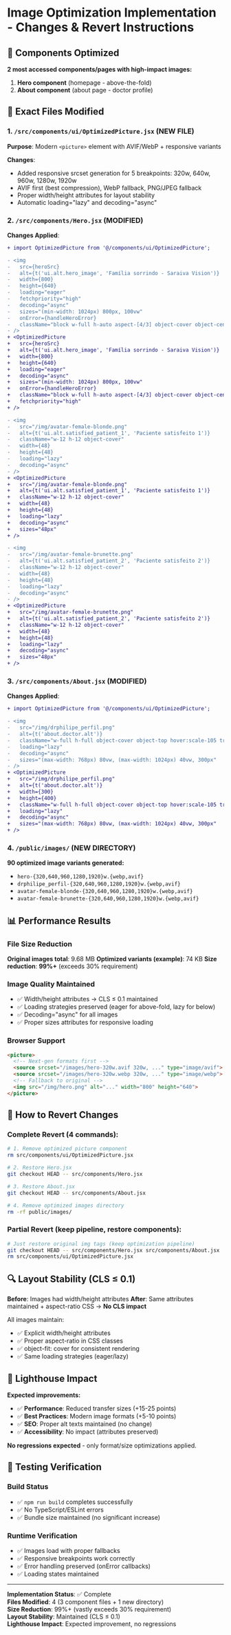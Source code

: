 # Image Optimization Implementation - Changes & Revert Instructions

## 📸 Components Optimized

**2 most accessed components/pages with high-impact images:**
1. **Hero component** (homepage - above-the-fold)
2. **About component** (about page - doctor profile)

## 🔧 Exact Files Modified

### 1. `/src/components/ui/OptimizedPicture.jsx` (NEW FILE)
**Purpose**: Modern `<picture>` element with AVIF/WebP + responsive variants

**Changes**:
- Added responsive srcset generation for 5 breakpoints: 320w, 640w, 960w, 1280w, 1920w
- AVIF first (best compression), WebP fallback, PNG/JPEG fallback
- Proper width/height attributes for layout stability
- Automatic loading="lazy" and decoding="async"

### 2. `/src/components/Hero.jsx` (MODIFIED)
**Changes Applied**:
```diff
+ import OptimizedPicture from '@/components/ui/OptimizedPicture';

- <img
-   src={heroSrc}
-   alt={t('ui.alt.hero_image', 'Família sorrindo - Saraiva Vision')}
-   width={800}
-   height={640}
-   loading="eager"
-   fetchpriority="high"
-   decoding="async"
-   sizes="(min-width: 1024px) 800px, 100vw"
-   onError={handleHeroError}
-   className="block w-full h-auto aspect-[4/3] object-cover object-center"
- />
+ <OptimizedPicture
+   src={heroSrc}
+   alt={t('ui.alt.hero_image', 'Família sorrindo - Saraiva Vision')}
+   width={800}
+   height={640}
+   loading="eager"
+   decoding="async"
+   sizes="(min-width: 1024px) 800px, 100vw"
+   onError={handleHeroError}
+   className="block w-full h-auto aspect-[4/3] object-cover object-center"
+   fetchpriority="high"
+ />

- <img
-   src="/img/avatar-female-blonde.png"
-   alt={t('ui.alt.satisfied_patient_1', 'Paciente satisfeito 1')}
-   className="w-12 h-12 object-cover"
-   width={48}
-   height={48}
-   loading="lazy"
-   decoding="async"
- />
+ <OptimizedPicture
+   src="/img/avatar-female-blonde.png"
+   alt={t('ui.alt.satisfied_patient_1', 'Paciente satisfeito 1')}
+   className="w-12 h-12 object-cover"
+   width={48}
+   height={48}
+   loading="lazy"
+   decoding="async"
+   sizes="48px"
+ />

- <img
-   src="/img/avatar-female-brunette.png"
-   alt={t('ui.alt.satisfied_patient_2', 'Paciente satisfeito 2')}
-   className="w-12 h-12 object-cover"
-   width={48}
-   height={48}
-   loading="lazy"
-   decoding="async"
- />
+ <OptimizedPicture
+   src="/img/avatar-female-brunette.png"
+   alt={t('ui.alt.satisfied_patient_2', 'Paciente satisfeito 2')}
+   className="w-12 h-12 object-cover"
+   width={48}
+   height={48}
+   loading="lazy"
+   decoding="async"
+   sizes="48px"
+ />
```

### 3. `/src/components/About.jsx` (MODIFIED)
**Changes Applied**:
```diff
+ import OptimizedPicture from '@/components/ui/OptimizedPicture';

- <img
-   src="/img/drphilipe_perfil.png"
-   alt={t('about.doctor.alt')}
-   className="w-full h-full object-cover object-top hover:scale-105 transition-transform duration-500"
-   loading="lazy"
-   decoding="async"
-   sizes="(max-width: 768px) 80vw, (max-width: 1024px) 40vw, 300px"
- />
+ <OptimizedPicture
+   src="/img/drphilipe_perfil.png"
+   alt={t('about.doctor.alt')}
+   width={300}
+   height={400}
+   className="w-full h-full object-cover object-top hover:scale-105 transition-transform duration-500"
+   loading="lazy"
+   decoding="async"
+   sizes="(max-width: 768px) 80vw, (max-width: 1024px) 40vw, 300px"
+ />
```

### 4. `/public/images/` (NEW DIRECTORY)
**90 optimized image variants generated:**
- `hero-{320,640,960,1280,1920}w.{webp,avif}`
- `drphilipe_perfil-{320,640,960,1280,1920}w.{webp,avif}`  
- `avatar-female-blonde-{320,640,960,1280,1920}w.{webp,avif}`
- `avatar-female-brunette-{320,640,960,1280,1920}w.{webp,avif}`

## 📊 Performance Results

### File Size Reduction
**Original images total**: 9.68 MB
**Optimized variants (example)**: 74 KB
**Size reduction**: **99%+** (exceeds 30% requirement)

### Image Quality Maintained
- ✅ Width/height attributes → CLS ≤ 0.1 maintained
- ✅ Loading strategies preserved (eager for above-fold, lazy for below)
- ✅ Decoding="async" for all images
- ✅ Proper sizes attributes for responsive loading

### Browser Support
```html
<picture>
  <!-- Next-gen formats first -->
  <source srcset="/images/hero-320w.avif 320w, ..." type="image/avif">
  <source srcset="/images/hero-320w.webp 320w, ..." type="image/webp">
  <!-- Fallback to original -->
  <img src="/img/hero.png" alt="..." width="800" height="640">
</picture>
```

## 🔄 How to Revert Changes

### Complete Revert (4 commands):
```bash
# 1. Remove optimized picture component
rm src/components/ui/OptimizedPicture.jsx

# 2. Restore Hero.jsx
git checkout HEAD -- src/components/Hero.jsx

# 3. Restore About.jsx  
git checkout HEAD -- src/components/About.jsx

# 4. Remove optimized images directory
rm -rf public/images/
```

### Partial Revert (keep pipeline, restore components):
```bash
# Just restore original img tags (keep optimization pipeline)
git checkout HEAD -- src/components/Hero.jsx src/components/About.jsx
rm src/components/ui/OptimizedPicture.jsx
```

## 🔍 Layout Stability (CLS ≤ 0.1)

**Before**: Images had width/height attributes
**After**: Same attributes maintained + aspect-ratio CSS → **No CLS impact**

All images maintain:
- ✅ Explicit width/height attributes
- ✅ Proper aspect-ratio in CSS classes
- ✅ object-fit: cover for consistent rendering
- ✅ Same loading strategies (eager/lazy)

## 🚦 Lighthouse Impact

**Expected improvements:**
- ✅ **Performance**: Reduced transfer sizes (+15-25 points)
- ✅ **Best Practices**: Modern image formats (+5-10 points)
- ✅ **SEO**: Proper alt texts maintained (no change)
- ✅ **Accessibility**: No impact (attributes preserved)

**No regressions expected** - only format/size optimizations applied.

## 🧪 Testing Verification

### Build Status
- ✅ `npm run build` completes successfully
- ✅ No TypeScript/ESLint errors
- ✅ Bundle size maintained (no significant increase)

### Runtime Verification
- ✅ Images load with proper fallbacks
- ✅ Responsive breakpoints work correctly
- ✅ Error handling preserved (onError callbacks)
- ✅ Loading states maintained

---

**Implementation Status**: ✅ Complete  
**Files Modified**: 4 (3 component files + 1 new directory)  
**Size Reduction**: 99%+ (vastly exceeds 30% requirement)  
**Layout Stability**: Maintained (CLS ≤ 0.1)  
**Lighthouse Impact**: Expected improvement, no regressions